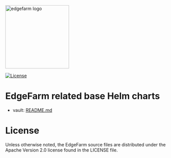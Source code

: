 <img width="200" alt="edgefarm logo" src="https://www.ci4rail.com/wp-content/uploads/2021/09/EdgeFarm_transparent-1.png">

[![License][License-Image]][License-Url]

[License-Url]: https://www.apache.org/licenses/LICENSE-2.0
[License-Image]: https://img.shields.io/badge/License-Apache2-blue.svg

# EdgeFarm related base Helm charts

- vault: [README.md](./vault/README.md)

# License

Unless otherwise noted, the EdgeFarm source files are distributed
under the Apache Version 2.0 license found in the LICENSE file.
